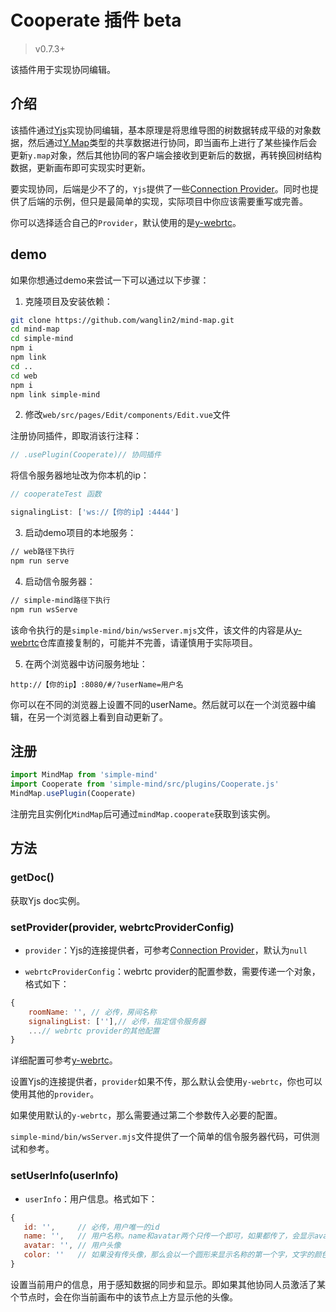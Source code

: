 # Cooperate 插件 beta

> v0.7.3+

该插件用于实现协同编辑。

## 介绍

该插件通过[Yjs](https://github.com/yjs/yjs)实现协同编辑，基本原理是将思维导图的树数据转成平级的对象数据，然后通过[Y.Map](https://docs.yjs.dev/api/shared-types/y.map)类型的共享数据进行协同，即当画布上进行了某些操作后会更新`y.map`对象，然后其他协同的客户端会接收到更新后的数据，再转换回树结构数据，更新画布即可实现实时更新。

要实现协同，后端是少不了的，`Yjs`提供了一些[Connection Provider](https://docs.yjs.dev/ecosystem/connection-provider)。同时也提供了后端的示例，但只是最简单的实现，实际项目中你应该需要重写或完善。

你可以选择适合自己的`Provider`，默认使用的是[y-webrtc](https://github.com/yjs/y-webrtc)。

## demo

如果你想通过demo来尝试一下可以通过以下步骤：

1. 克隆项目及安装依赖：

```bash
git clone https://github.com/wanglin2/mind-map.git
cd mind-map
cd simple-mind
npm i
npm link
cd ..
cd web
npm i
npm link simple-mind
```

2. 修改`web/src/pages/Edit/components/Edit.vue`文件

注册协同插件，即取消该行注释：

```js
// .usePlugin(Cooperate)// 协同插件
```

将信令服务器地址改为你本机的ip：

```js
// cooperateTest 函数

signalingList: ['ws://【你的ip】:4444']
```

3. 启动demo项目的本地服务：

```bash
// web路径下执行
npm run serve
```

4. 启动信令服务器：

```bash
// simple-mind路径下执行
npm run wsServe
```

该命令执行的是`simple-mind/bin/wsServer.mjs`文件，该文件的内容是从[y-webrtc](https://github.com/yjs/y-webrtc)仓库直接复制的，可能并不完善，请谨慎用于实际项目。

5. 在两个浏览器中访问服务地址：

```
http://【你的ip】:8080/#/?userName=用户名
```

你可以在不同的浏览器上设置不同的userName。然后就可以在一个浏览器中编辑，在另一个浏览器上看到自动更新了。

## 注册

```js
import MindMap from 'simple-mind'
import Cooperate from 'simple-mind/src/plugins/Cooperate.js'
MindMap.usePlugin(Cooperate)
```

注册完且实例化`MindMap`后可通过`mindMap.cooperate`获取到该实例。

## 方法

### getDoc()

获取Yjs doc实例。

### setProvider(provider, webrtcProviderConfig)

- `provider`：Yjs的连接提供者，可参考[Connection Provider](https://docs.yjs.dev/ecosystem/connection-provider)，默认为`null`

- `webrtcProviderConfig`：webrtc provider的配置参数，需要传递一个对象，格式如下：

```js
{ 
    roomName: '', // 必传，房间名称 
    signalingList: [''],// 必传，指定信令服务器
    ...// webrtc provider的其他配置
}
```

详细配置可参考[y-webrtc](https://github.com/yjs/y-webrtc)。

设置Yjs的连接提供者，`provider`如果不传，那么默认会使用`y-webrtc`，你也可以使用其他的`provider`。

如果使用默认的`y-webrtc`，那么需要通过第二个参数传入必要的配置。

`simple-mind/bin/wsServer.mjs`文件提供了一个简单的信令服务器代码，可供测试和参考。

### setUserInfo(userInfo)

- `userInfo`：用户信息。格式如下：

```js
{
   id: '',     // 必传，用户唯一的id
   name: '',   // 用户名称。name和avatar两个只传一个即可，如果都传了，会显示avatar
   avatar: '', // 用户头像
   color: ''   // 如果没有传头像，那么会以一个圆形来显示名称的第一个字，文字的颜色为白色，圆的颜色可以通过该字段设置
}
```

设置当前用户的信息，用于感知数据的同步和显示。即如果其他协同人员激活了某个节点时，会在你当前画布中的该节点上方显示他的头像。